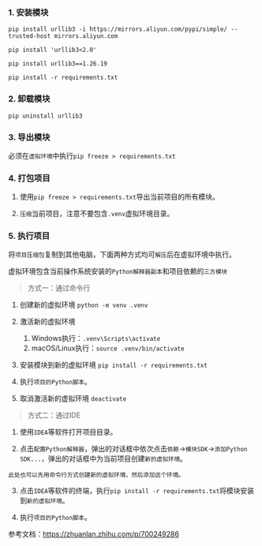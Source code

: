 ### 1. 安装模块

`pip install urllib3 -i https://mirrors.aliyun.com/pypi/simple/ --trusted-host mirrors.aliyun.com`

`pip install 'urllib3<2.0'`

`pip install urllib3==1.26.19`

`pip install -r requirements.txt`

### 2. 卸载模块

`pip uninstall urllib3`

### 3. 导出模块

必须在`虚拟环境`中执行`pip freeze > requirements.txt`

### 4. 打包项目

1. 使用`pip freeze > requirements.txt`导出当前项目的所有模块。

2. `压缩`当前项目，注意不要包含`.venv`虚拟环境目录。

### 5. 执行项目

将`项目压缩包`复制到其他电脑，下面两种方式均可`解压`后在虚拟环境中执行。

虚拟环境包含当前操作系统安装的`Python解释器副本`和项目依赖的`三方模块`

> 方式一：通过命令行

1. 创建新的虚拟环境
`python -m venv .venv`

2. 激活新的虚拟环境
   1. Windows执行：`.venv\Scripts\activate`
   2. macOS/Linux执行：`source .venv/bin/activate`

3. 安装模块到新的虚拟环境
`pip install -r requirements.txt`

4. 执行`项目的Python脚本`。

5. 取消激活新的虚拟环境
`deactivate`

> 方式二：通过IDE

1. 使用`IDEA`等软件打开项目目录。

2. 点击`配置Python解释器`，弹出的对话框中依次点击`依赖`->`模块SDK`->`添加Python SDK...`，弹出的对话框中为当前项目创建`新的虚拟环境`。
```
此处也可以先用命令行方式创建新的虚拟环境，然后添加这个环境。
```

3. 点击`IDEA`等软件的终端，执行`pip install -r requirements.txt`将模块安装到`新的虚拟环境`。

4. 执行`项目的Python脚本`。

参考文档：https://zhuanlan.zhihu.com/p/700249286
